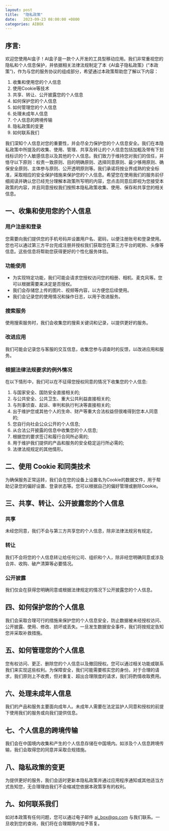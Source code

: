 ```yaml
---
layout: post
title:  "隐私政策"
date:   2023-09-23 08:00:00 +0800
categories: AIBOX
---
```


## 序言:

欢迎您使用AI盒子！AI盒子是一款个人开发的工具型移动应用。我们非常重视您的隐私和个人信息保护，并依据相关法律法规制定了本《AI盒子隐私政策》(“本政策”)，作为与您的服务协议的组成部分，希望通过本政策帮助您了解以下内容：

1. 收集和使用您的个人信息
2. 使用Cookie等技术
3. 共享、转让、公开披露您的个人信息
4. 如何保护您的个人信息
5. 如何管理您的个人信息
6. 处理未成年人信息
7. 个人信息的跨境传输
8. 隐私政策的变更
9. 如何联系我们

我们深知个人信息对您的重要性，并会尽全力保护您的个人信息安全。我们在本隐私政策中所提及的收集、使用、管理、共享及转让的个人信息包括加粗及带有下划线标识的个人敏感信息以及其他的个人信息。我们致力于维持您对我们的信任，并恪守以下原则：权责一致原则、目的明确原则、选择同意原则、最少够用原则、确保安全原则、主体参与原则、公开透明原则等。我们承诺将按业界成熟的安全标准，采取相应的安全保护措施来保护您的个人信息。希望您在使用我们的服务前仔细阅读并确认您已经充分理解本政策所写明的内容，您点击同意后即视为您接受本政策的内容，并且同意授权我们按照本隐私政策收集、使用、保存和共享您的相关信息。

## 一、收集和使用您的个人信息

### 用户注册和登录

您需要向我们提供您的手机号码并设置用户名、密码，以便注册账号和登录使用。您也可以通过第三方平台完成注册并授权我们获取您在第三方平台的昵称、头像等信息。这些信息将帮助您获得更好的个性化服务体验。

### 功能使用

- 为实现特定功能，我们可能会请求您授权访问您的相册、相机、麦克风等。您可以根据需要来决定是否授权。
- 我们会存储您上传的图片、视频等内容，以方便您后续使用。
- 我们会记录您的使用情况和操作日志，以用于改进服务。

### 搜索服务

使用搜索服务时，我们会收集您的搜索关键词和记录，以提供更好的服务。

### 改进应用

我们可能会记录您与客服的交互信息，收集您参与调查时的反馈，以改进应用和服务。

### 根据法律法规要求的例外情况

在以下情形中，我们可以在不征得您授权同意的情况下收集您的个人信息:

1. 与国家安全、国防安全直接相关的;
2. 与公共安全、公共卫生、重大公共利益直接相关的;
3. 与刑事侦查、起诉、审判和执行判决等直接相关的;
4. 出于维护您或其他个人的生命、财产等重大合法权益但很难得到您本人同意的;
5. 您自行向社会公众公开的个人信息;
6. 从合法公开披露的信息中收集您的个人信息;
7. 根据您的要求签订和履行合同所必需的;
8. 用于维护我们提供的产品和服务的安全稳定运行所必需的;
9. 法律法规规定的其他情形。

## 二、使用 Cookie 和同类技术

为确保服务正常运转，我们会在您的设备上设置名为Cookie的数据文件，用于帮助记录您的偏好设置、登录状态等。您可以根据自己的偏好管理或删除Cookie。

## 三、共享、转让、公开披露您的个人信息

### 共享

未经您同意，我们不会与第三方共享您的个人信息，除非法律法规另有规定。

### 转让

我们不会将您的个人信息转让给任何公司、组织和个人，除非经您明确同意或涉及合并、收购、破产清算等必要情况。

### 公开披露

我们仅会在获得您明确同意或根据法律规定的情况下公开披露您的个人信息。

## 四、如何保护您的个人信息

我们会采取合理可行的措施来保护您的个人信息安全，防止数据被未经授权访问、公开披露、使用、修改、损坏或丢失。一旦发生数据安全事件，我们将按规定告知您并采取补救措施。

## 五、如何管理您的个人信息

您有权访问、更正、删除您的个人信息以及撤回授权。您可以通过相关功能或联系我们来实现这些权利。为保障安全，我们可能需要核实您的身份。对于合理的请求，我们原则上不收费，但对重复、超出合理限度的请求，我们将酌情收取费用。

## 六、处理未成年人信息

我们的产品和服务主要面向成年人。未成年人需要在法定监护人同意和授权的前提下使用我们的服务或向我们提供信息。

## 七、个人信息的跨境传输

我们会在中国境内收集和产生的个人信息存储在中国境内。如涉及个人信息跨境传输，我们会取得您的同意并采取合规措施。

## 八、隐私政策的变更

为提供更好的服务，我们会适时更新本隐私政策并通过应用程序通知或其他适当方式告知您，无合理理由我们不会缩减您依据本政策享有的权利。

## 九、如何联系我们

如对本政策有任何问题，您可以通过电子邮件 [ai_box@qq.com](mailto:ai_box@qq.com) 与我们联系。一旦收到您的查询，我们将在合理期限内给予答复。
